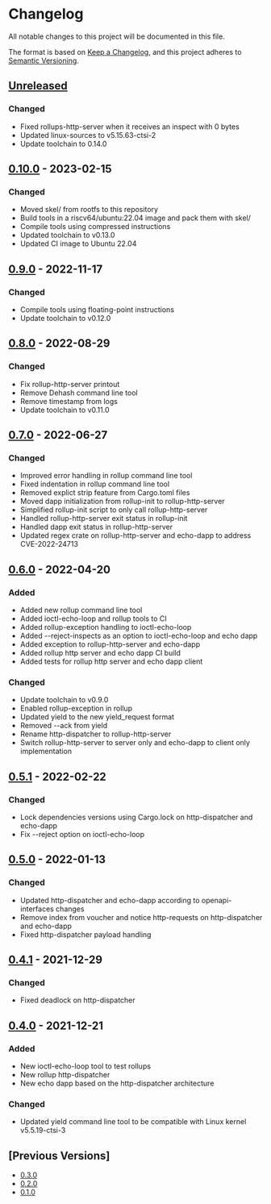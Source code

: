 # Changelog
All notable changes to this project will be documented in this file.

The format is based on [Keep a Changelog](https://keepachangelog.com/en/1.0.0/),
and this project adheres to [Semantic Versioning](https://semver.org/spec/v2.0.0.html).

## [Unreleased]
### Changed
- Fixed rollups-http-server when it receives an inspect with 0 bytes
- Updated linux-sources to v5.15.63-ctsi-2
- Update toolchain to 0.14.0

## [0.10.0] - 2023-02-15
### Changed
- Moved skel/ from rootfs to this repository
- Build tools in a riscv64/ubuntu:22.04 image and pack them with skel/
- Compile tools using compressed instructions
- Updated toolchain to v0.13.0
- Updated CI image to Ubuntu 22.04

## [0.9.0] - 2022-11-17
### Changed
- Compile tools using floating-point instructions
- Update toolchain to v0.12.0

## [0.8.0] - 2022-08-29
### Changed
- Fix rollup-http-server printout
- Remove Dehash command line tool
- Remove timestamp from logs
- Update toolchain to v0.11.0

## [0.7.0] - 2022-06-27
### Changed
- Improved error handling in rollup command line tool
- Fixed indentation in rollup command line tool
- Removed explict strip feature from Cargo.toml files
- Moved dapp initialization from rollup-init to rollup-http-server
- Simplified rollup-init script to only call rollup-http-server
- Handled rollup-http-server exit status in rollup-init
- Handled dapp exit status in rollup-http-server
- Updated regex crate on rollup-http-server and echo-dapp to address CVE-2022-24713

## [0.6.0] - 2022-04-20
### Added
- Added new rollup command line tool
- Added ioctl-echo-loop and rollup tools to CI
- Added rollup-exception handling to ioctl-echo-loop
- Added --reject-inspects as an option to ioctl-echo-loop and echo dapp
- Added exception to rollup-http-server and echo-dapp
- Added rollup http server and echo dapp CI build
- Added tests for rollup http server and echo dapp client

### Changed
- Update toolchain to v0.9.0
- Enabled rollup-exception in rollup
- Updated yield to the new yield\_request format
- Removed --ack from yield
- Rename http-dispatcher to rollup-http-server
- Switch rollup-http-server to server only and echo-dapp to client only implementation

## [0.5.1] - 2022-02-22
### Changed
- Lock dependencies versions using Cargo.lock on http-dispatcher and echo-dapp
- Fix --reject option on ioctl-echo-loop

## [0.5.0] - 2022-01-13
### Changed
- Updated http-dispatcher and echo-dapp according to openapi-interfaces changes
- Remove index from voucher and notice http-requests on http-dispatcher and echo-dapp
- Fixed http-dispatcher payload handling

## [0.4.1] - 2021-12-29
### Changed
- Fixed deadlock on http-dispatcher

## [0.4.0] - 2021-12-21
### Added
- New ioctl-echo-loop tool to test rollups
- New rollup http-dispatcher
- New echo dapp based on the http-dispatcher architecture

### Changed
- Updated yield command line tool to be compatible with Linux kernel v5.5.19-ctsi-3

## [Previous Versions]
- [0.3.0]
- [0.2.0]
- [0.1.0]

[Unreleased]: https://github.com/cartesi/machine-emulator-tools/compare/v0.10.0...HEAD
[0.10.0]: https://github.com/cartesi/machine-emulator-tools/releases/tag/v0.10.0
[0.9.0]: https://github.com/cartesi/machine-emulator-tools/releases/tag/v0.9.0
[0.8.0]: https://github.com/cartesi/machine-emulator-tools/releases/tag/v0.8.0
[0.7.0]: https://github.com/cartesi/machine-emulator-tools/releases/tag/v0.7.0
[0.6.0]: https://github.com/cartesi/machine-emulator-tools/releases/tag/v0.6.0
[0.5.1]: https://github.com/cartesi/machine-emulator-tools/releases/tag/v0.5.1
[0.5.0]: https://github.com/cartesi/machine-emulator-tools/releases/tag/v0.5.0
[0.4.1]: https://github.com/cartesi/machine-emulator-tools/releases/tag/v0.4.1
[0.4.0]: https://github.com/cartesi/machine-emulator-tools/releases/tag/v0.4.0
[0.3.0]: https://github.com/cartesi/machine-emulator-tools/releases/tag/v0.3.0
[0.2.0]: https://github.com/cartesi/machine-emulator-tools/releases/tag/v0.2.0
[0.1.0]: https://github.com/cartesi/machine-emulator-tools/releases/tag/v0.1.0

